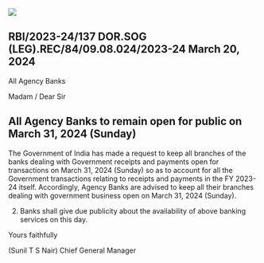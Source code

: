 ![](_page_0_Picture_0.jpeg)

## RBI/2023-24/137 DOR.SOG (LEG).REC/84/09.08.024/2023-24 March 20, 2024

All Agency Banks

Madam / Dear Sir

## **All Agency Banks to remain open for public on March 31, 2024 (Sunday)**

The Government of India has made a request to keep all branches of the banks dealing with Government receipts and payments open for transactions on March 31, 2024 (Sunday) so as to account for all the Government transactions relating to receipts and payments in the FY 2023-24 itself. Accordingly, Agency Banks are advised to keep all their branches dealing with government business open on March 31, 2024 (Sunday).

2. Banks shall give due publicity about the availability of above banking services on this day.

Yours faithfully

(Sunil T S Nair) Chief General Manager